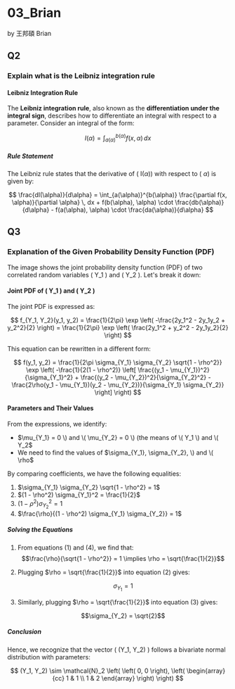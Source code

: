 # 03_Brian

by 王邦碩 Brian


## Q2  
### Explain what is the Leibniz integration rule  

#### Leibniz Integration Rule  

The **Leibniz integration rule**, also known as the **differentiation under the integral sign**, describes how to differentiate an integral with respect to a parameter. Consider an integral of the form:  

$$  
I(\alpha) = \int_{a(\alpha)}^{b(\alpha)} f(x, \alpha) \, dx  
$$  



##### Rule Statement  

The Leibniz rule states that the derivative of ( I($\alpha$)) with respect to ( $\alpha$) is given by:  

$$  
\frac{dI(\alpha)}{d\alpha} = \int_{a(\alpha)}^{b(\alpha)} \frac{\partial f(x, \alpha)}{\partial \alpha} \, dx + f(b(\alpha), \alpha) \cdot \frac{db(\alpha)}{d\alpha} - f(a(\alpha), \alpha) \cdot \frac{da(\alpha)}{d\alpha}
$$

## Q3  
### Explanation of the Given Probability Density Function (PDF) 

The image shows the joint probability density function (PDF) of two correlated random variables \( Y_1 \) and \( Y_2 \). Let's break it down:

#### Joint PDF of \( Y_1 \) and \( Y_2 \)

The joint PDF is expressed as:

$$
f_{Y_1, Y_2}(y_1, y_2) = \frac{1}{2\pi} \exp \left( -\frac{2y_1^2 - 2y_1y_2 + y_2^2}{2} \right) = \frac{1}{2\pi} \exp \left( \frac{2y_1^2 + y_2^2 - 2y_1y_2}{2} \right)
$$

This equation can be rewritten in a different form:

$$
f(y_1, y_2) = \frac{1}{2\pi \sigma_{Y_1} \sigma_{Y_2} \sqrt{1 - \rho^2}} \exp \left( -\frac{1}{2(1 - \rho^2)} \left[ \frac{(y_1 - \mu_{Y_1})^2}{\sigma_{Y_1}^2} + \frac{(y_2 - \mu_{Y_2})^2}{\sigma_{Y_2}^2} - \frac{2\rho(y_1 - \mu_{Y_1})(y_2 - \mu_{Y_2})}{\sigma_{Y_1} \sigma_{Y_2}} \right] \right)
$$

#### Parameters and Their Values

From the expressions, we identify:

- $\mu_{Y_1} = 0 \) and \( \mu_{Y_2} = 0 \) (the means of \( Y_1 \) and \( Y_2$
- We need to find the values of $\sigma_{Y_1}, \sigma_{Y_2}, \) and \( \rho$

By comparing coefficients, we have the following equalities:

1. $\sigma_{Y_1} \sigma_{Y_2} \sqrt{1 - \rho^2} = 1$
2. $(1 - \rho^2) \sigma_{Y_1}^2 = \frac{1}{2}$
3. $(1 - \rho^2) \sigma_{Y_2}^2 = 1$
4. $\frac{\rho}{(1 - \rho^2) \sigma_{Y_1} \sigma_{Y_2}} = 1$

##### Solving the Equations  

1. From equations (1) and (4), we find that:   
   $$\frac{\rho}{\sqrt{1 - \rho^2}} = 1 \implies \rho = \sqrt{\frac{1}{2}}$$    

2. Plugging $\rho = \sqrt{\frac{1}{2}}$ into equation (2) gives:  

   $$\sigma_{Y_1} = 1$$   

3. Similarly, plugging $\rho = \sqrt{\frac{1}{2}}$ into equation (3) gives:  

   $$\sigma_{Y_2} = \sqrt{2}$$  

##### Conclusion

Hence, we recognize that the vector \( (Y_1, Y_2) \) follows a bivariate normal distribution with parameters:  

$$
(Y_1, Y_2) \sim \mathcal{N}_2 \left( \left( 0, 0 \right), \left( \begin{array}{cc} 1 & 1 \\ 1 & 2 \end{array} \right) \right)
$$





